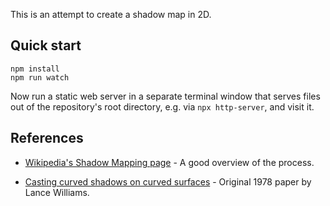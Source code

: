 This is an attempt to create a shadow map in 2D.

## Quick start

```
npm install
npm run watch
```

Now run a static web server in a separate terminal window that serves files
out of the repository's root directory, e.g. via `npx http-server`, and
visit it.

## References

* [Wikipedia's Shadow Mapping page](https://en.wikipedia.org/wiki/Shadow_mapping) - A good overview of the process.

* [Casting curved shadows on curved surfaces](https://cseweb.ucsd.edu//~ravir/274/15/papers/p270-williams.pdf) - Original 1978 paper by Lance Williams.
